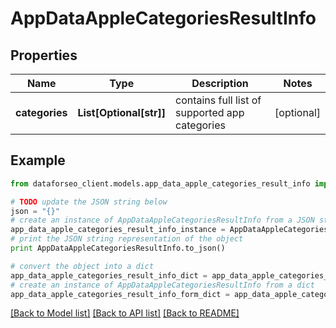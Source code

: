 # AppDataAppleCategoriesResultInfo


## Properties

Name | Type | Description | Notes
------------ | ------------- | ------------- | -------------
**categories** | **List[Optional[str]]** | contains full list of supported app categories | [optional] 

## Example

```python
from dataforseo_client.models.app_data_apple_categories_result_info import AppDataAppleCategoriesResultInfo

# TODO update the JSON string below
json = "{}"
# create an instance of AppDataAppleCategoriesResultInfo from a JSON string
app_data_apple_categories_result_info_instance = AppDataAppleCategoriesResultInfo.from_json(json)
# print the JSON string representation of the object
print AppDataAppleCategoriesResultInfo.to_json()

# convert the object into a dict
app_data_apple_categories_result_info_dict = app_data_apple_categories_result_info_instance.to_dict()
# create an instance of AppDataAppleCategoriesResultInfo from a dict
app_data_apple_categories_result_info_form_dict = app_data_apple_categories_result_info.from_dict(app_data_apple_categories_result_info_dict)
```
[[Back to Model list]](../README.md#documentation-for-models) [[Back to API list]](../README.md#documentation-for-api-endpoints) [[Back to README]](../README.md)


